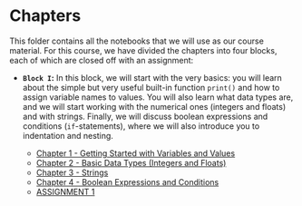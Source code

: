 # Chapters

This folder contains all the notebooks that we will use as our course material. For this course, we have divided the chapters into four blocks, each of which are closed off with an assignment:

- **`Block I`:** In this block, we will start with the very basics: you will learn about the simple but very useful built-in function `print()` and how to assign variable names to values. You will also learn what data types are, and we will start working with the numerical ones (integers and floats) and with strings. Finally, we will discuss boolean expressions and conditions (`if`-statements), where we will also introduce you to indentation and nesting.

  - [Chapter 1 - Getting Started with Variables and Values](https://github.com/cltl/python-for-text-analysis/blob/master/Chapters/Chapter%201%20-%20Getting%20Started%20with%20Variables%20and%20Values.ipynb) 
  - [Chapter 2 - Basic Data Types (Integers and Floats)](https://github.com/cltl/python-for-text-analysis/blob/master/Chapters/Chapter%202%20-%20Basic%20Data%20Types%20(Integers%20and%20Floats).ipynb) 
  - [Chapter 3 - Strings](https://github.com/cltl/python-for-text-analysis/blob/master/Chapters/Chapter%203%20-%20Strings.ipynb)   
  - [Chapter 4 - Boolean Expressions and Conditions](https://github.com/cltl/python-for-text-analysis/blob/master/Chapters/Chapter%204%20-%20Boolean%20Expressions%20and%20Conditions.ipynb) 
  - [ASSIGNMENT 1](https://github.com/cltl/python-for-text-analysis/blob/master/Assignments/ASSIGNMENT-1.ipynb)

